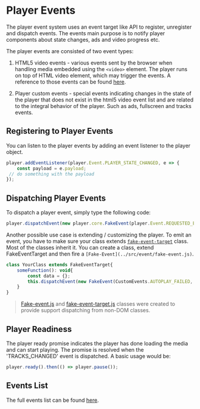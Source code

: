 # Player Events
The player event system uses an event target like API to register, unregister and dispatch events. The events main purpose is to notify player components about state changes, ads and video progress etc.

The player events are consisted of two event types:

 1. HTML5 video events - various events sent by the browser when handling media embedded using the `<video>` element. The player runs on top of HTML video element, which may trigger the events. A reference to those events can be found [here](https://developer.mozilla.org/en-US/docs/Web/Guide/Events/Media_events).

 2. Player custom events - special events indicating changes in the state of the player that does not exist in the html5 video event list and are related to the integral behavior of the player. Such as ads, fullscreen and tracks events.

## Registering to Player Events

You can listen to the player events by adding an event listener to the player object.

```javascript
player.addEventListener(player.Event.PLAYER_STATE_CHANGED, e => {
    const payload = e.payload;
 // do something with the payload
});
```

## Dispatching Player Events

To dispatch a player event, simply type the following code:
```javascript
player.dispatchEvent(new player.core.FakeEvent(player.Event.REQUESTED_ENTER_FULLSCREEN, optionalData));
```

Another possible use case is extending / customizing the player.
To emit an event, you have to make sure your class extends [`fake-event-target`](../src/event/fake-event-target.js) class. Most of the classes inherit it. You can create a class, extend FakeEventTarget and then fire a `[Fake-Event](../src/event/fake-event.js)`.

```javascript
class YourClass extends FakeEventTarget{
	someFunction(): void{
		const data = {};
		this.dispatchEvent(new FakeEvent(CustomEvents.AUTOPLAY_FAILED, data))
	}
}
```
> [Fake-event.js](../src/event/fake-event.js) and [fake-event-target.js](../src/event/fake-event-target.js) classes were created to provide support dispatching from non-DOM classes.

## Player Readiness
The player ready promise indicates the player has done loading the media and can start playing. The promise is resolved when the 'TRACKS_CHANGED' event is dispatched.
A basic usage would be:

```javascript
player.ready().then(() => player.pause());
```

## Events List
The full events list can be found [here](../src/event/events.js).
